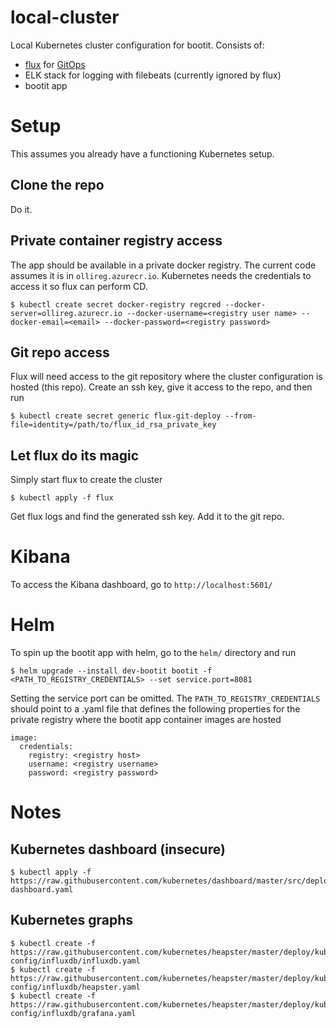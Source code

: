 # local-cluster
Local Kubernetes cluster configuration for bootit. Consists of:
- [flux](https://github.com/weaveworks/flux) for [GitOps](https://www.weave.works/blog/gitops-operations-by-pull-request)
- ELK stack for logging with filebeats (currently ignored by flux)
- bootit app

# Setup
This assumes you already have a functioning Kubernetes setup.
## Clone the repo
Do it.
## Private container registry access
The app should be available in a private docker registry. The current code assumes it is in ```ollireg.azurecr.io```. Kubernetes needs the credentials to access it so flux can perform CD.
```
$ kubectl create secret docker-registry regcred --docker-server=ollireg.azurecr.io --docker-username=<registry user name> --docker-email=<email> --docker-password=<registry password>
```
## Git repo access
Flux will need access to the git repository where the cluster configuration is hosted (this repo). Create an ssh key, give it access to the repo, and then run
```
$ kubectl create secret generic flux-git-deploy --from-file=identity=/path/to/flux_id_rsa_private_key
```
## Let flux do its magic
Simply start flux to create the cluster
```
$ kubectl apply -f flux
```

Get flux logs and find the generated ssh key. Add it to the git repo.

# Kibana
To access the Kibana dashboard, go to ```http://localhost:5601/```

# Helm
To spin up the bootit app with helm, go to the ```helm/``` directory and run
```
$ helm upgrade --install dev-bootit bootit -f <PATH_TO_REGISTRY_CREDENTIALS> --set service.port=8081
```
Setting the service port can be omitted. The ```PATH_TO_REGISTRY_CREDENTIALS``` should point to a .yaml file that defines the following properties for the private registry where the bootit app container images are hosted
```
image:
  credentials:
    registry: <registry host>
    username: <registry username>
    password: <registry password>
```

# Notes
## Kubernetes dashboard (insecure)
```
$ kubectl apply -f https://raw.githubusercontent.com/kubernetes/dashboard/master/src/deploy/alternative/kubernetes-dashboard.yaml
```
## Kubernetes graphs
```
$ kubectl create -f https://raw.githubusercontent.com/kubernetes/heapster/master/deploy/kube-config/influxdb/influxdb.yaml
$ kubectl create -f https://raw.githubusercontent.com/kubernetes/heapster/master/deploy/kube-config/influxdb/heapster.yaml
$ kubectl create -f https://raw.githubusercontent.com/kubernetes/heapster/master/deploy/kube-config/influxdb/grafana.yaml
```